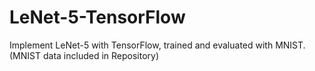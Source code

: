 # LeNet-5-TensorFlow
Implement LeNet-5 with TensorFlow, trained and evaluated with MNIST. (MNIST data included in Repository)
